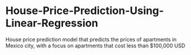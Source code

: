 # House-Price-Prediction-Using-Linear-Regression
House price prediction model that predicts the prices of apartments in Mexico city, with a focus on apartments that cost less than $100,000 USD
